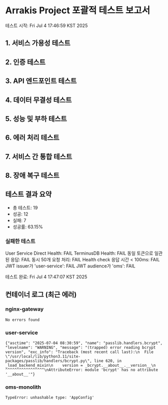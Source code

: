 # Arrakis Project 포괄적 테스트 보고서

테스트 시작: Fri Jul  4 17:46:59 KST 2025

## 1. 서비스 가용성 테스트

## 2. 인증 테스트

## 3. API 엔드포인트 테스트

## 4. 데이터 무결성 테스트

## 5. 성능 및 부하 테스트

## 6. 에러 처리 테스트

## 7. 서비스 간 통합 테스트

## 8. 장애 복구 테스트

## 테스트 결과 요약

- 총 테스트: 19
- 성공: 12
- 실패: 7
- 성공률: 63.15%

### 실패한 테스트

User Service Direct Health: FAIL
TerminusDB Health: FAIL
동일 토큰으로 일관된 응답: FAIL
동시 50개 요청 처리: FAIL
Health check 응답 시간 < 100ms: FAIL
JWT issuer가 'user-service': FAIL
JWT audience가 'oms': FAIL


테스트 완료: Fri Jul  4 17:47:07 KST 2025
## 컨테이너 로그 (최근 에러)

### nginx-gateway
```
No errors found
```

### user-service
```
{"asctime": "2025-07-04 08:30:59", "name": "passlib.handlers.bcrypt", "levelname": "WARNING", "message": "(trapped) error reading bcrypt version", "exc_info": "Traceback (most recent call last):\n  File \"/usr/local/lib/python3.11/site-packages/passlib/handlers/bcrypt.py\", line 620, in _load_backend_mixin\n    version = _bcrypt.__about__.__version__\n              ^^^^^^^^^^^^^^^^^\nAttributeError: module 'bcrypt' has no attribute '__about__'"}
```

### oms-monolith
```
TypeError: unhashable type: 'AppConfig'
```

